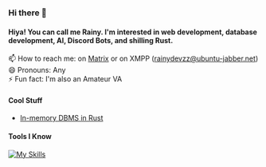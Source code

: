 ### Hi there 👋

#### Hiya! You can call me Rainy. I'm interested in web development, database development, AI, Discord Bots, and shilling Rust.

📫 How to reach me: on [Matrix](https://matrix.to/#/@rainydevzz:matrix.org) or on XMPP (rainydevzz@ubuntu-jabber.net)\
😄 Pronouns: Any\
⚡ Fun fact: I'm also an Amateur VA

#### Cool Stuff
- [In-memory DBMS in Rust](https://github.com/sodium-db/sodiumdb)

#### Tools I Know

[![My Skills](https://skillicons.dev/icons?i=rust,py,js,ts,html,css,prisma,postgres,nodejs,linux,raspberrypi,discord,vscode,sqlite,mongodb,eclipse,bash)](https://skillicons.dev)
